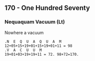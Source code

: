 ## 170 - One Hundred Seventy

### Nequaquam Vacuum (Lt)
Nowhere a vacuum

    .N  E  Q  U  A  Q  U  A  M
    12+05+15+19+01+15+19+01+11 = 98
    .V  A  C  U  U  M
    19+01+03+19+19+11 = 72. 98+72=170.

